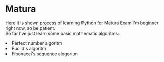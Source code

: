 # Matura
Here it is shown process of learning Python for Matura Exam
I'm beginner right now, so be patient.
<br>
So far I've just learn some basic mathematic algoritms:
<br>
<li>Perfect number algoritm</li>
<li>Euclid's algoritm</li>
<li>Fibonacci's sequence alogoritm</li>
